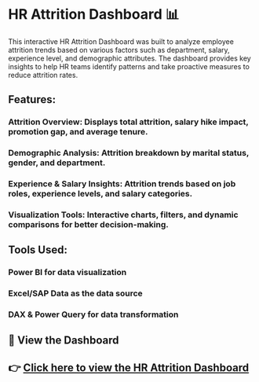 # HR Attrition Dashboard 📊
This interactive HR Attrition Dashboard was built to analyze employee attrition trends based on various factors such as department, salary, experience level, and demographic attributes. The dashboard provides key insights to help HR teams identify patterns and take proactive measures to reduce attrition rates.
## Features:
### Attrition Overview: Displays total attrition, salary hike impact, promotion gap, and average tenure.
### Demographic Analysis: Attrition breakdown by marital status, gender, and department.
### Experience & Salary Insights: Attrition trends based on job roles, experience levels, and salary categories.
### Visualization Tools: Interactive charts, filters, and dynamic comparisons for better decision-making.
## Tools Used:
### Power BI for data visualization
### Excel/SAP Data as the data source
### DAX & Power Query for data transformation
## 🔗 View the Dashboard 
## 👉 [Click here to view the HR Attrition Dashboard](https://app.powerbi.com/view?r=eyJrIjoiZDcyNDgxNmYtYWQwYS00NGJjLTg2MjAtY2U5YmExZWU3NWIyIiwidCI6IjFiY2RiNjc0LTM2YzUtNDdiMy04MWNlLTFmMDNjODdjNWUxNCJ9)
